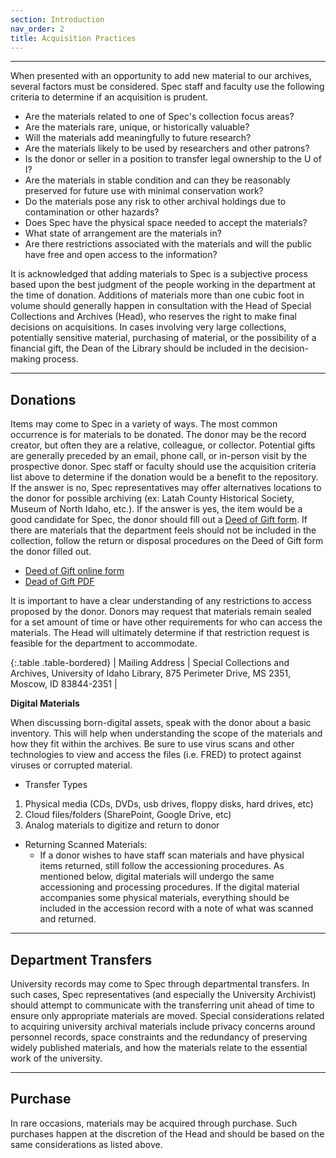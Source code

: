 ```yaml
---
section: Introduction
nav_order: 2
title: Acquisition Practices
---
```

---
When presented with an opportunity to add new material to our archives, several factors must be considered. Spec staff and faculty use the following criteria to determine if an acquisition is prudent.  
- Are the materials related to one of Spec's collection focus areas? 
- Are the materials rare, unique, or historically valuable? 
- Will the materials add meaningfully to future research? 
- Are the materials likely to be used by researchers and other patrons? 
- Is the donor or seller in a position to transfer legal ownership to the U of I? 
- Are the materials in stable condition and can they be reasonably preserved for future use with minimal conservation work?  
- Do the materials pose any risk to other archival holdings due to contamination or other hazards? 
- Does Spec have the physical space needed to accept the materials? 
- What state of arrangement are the materials in? 
- Are there restrictions associated with the materials and will the public have free and open access to the information? 

It is acknowledged that adding materials to Spec is a subjective process based upon the best judgment of the people working in the department at the time of donation. Additions of materials more than one cubic foot in volume should generally happen in consultation with the Head of Special Collections and Archives (Head), who reserves the right to make final decisions on acquisitions. In cases involving very large collections, potentially sensitive material, purchasing of material, or the possibility of a financial gift, the Dean of the Library should be included in the decision-making process.  

---
## Donations

Items may come to Spec in a variety of ways. The most common occurrence is for materials to be donated. The donor may be the record creator, but often they are a relative, colleague, or collector. Potential gifts are generally preceded by an email, phone call, or in-person visit by the prospective donor. Spec staff or faculty should use the acquisition criteria list above to determine if the donation would be a benefit to the repository. If the answer is no, Spec representatives may offer alternatives locations to the donor for possible archiving (ex: Latah County Historical Society, Museum of North Idaho, etc.). If the answer is yes, the item would be a good candidate for Spec, the donor should fill out a [Deed of Gift form](https://www.lib.uidaho.edu/media/spec/spec_deed_of_gift.pdf). If there are materials that the department feels should not be included in the collection, follow the return or disposal procedures on the Deed of Gift form the donor filled out.

- [Deed of Gift online form](https://forms.office.com/pages/responsepage.aspx?id=Y2u8fpJXGUqyCwS4JgSIUxaSEHQ0MBFJmCa2EIVFmhNUOTk3OFhTNlNPSTRINEY2SlFaSkdaVlQ3OS4u)
- [Dead of Gift PDF](https://www.lib.uidaho.edu/media/spec/spec_deed_of_gift.pdf)

It is important to have a clear understanding of any restrictions to access proposed by the donor. Donors may request that materials remain sealed for a set amount of time or have other requirements for who can access the materials. The Head will ultimately determine if that restriction request is feasible for the department to accommodate.  

{:.table .table-bordered}
| Mailing Address | Special Collections and Archives, University of Idaho Library, 875 Perimeter Drive, MS 2351, Moscow, ID 83844-2351 |


**Digital Materials**

When discussing born-digital assets, speak with the donor about a basic inventory. This will help when understanding the scope of the materials and how they fit within the archives. Be sure to use virus scans and other technologies to view and access the files (i.e. FRED) to protect against viruses or corrupted material. 

- Transfer Types
1. Physical media (CDs, DVDs, usb drives, floppy disks, hard drives, etc) 
2. Cloud files/folders (SharePoint, Google Drive, etc) 
3. Analog materials to digitize and return to donor

- Returning Scanned Materials:
    - If a donor wishes to have staff scan materials and have physical items returned, still follow the accessioning procedures. As mentioned below, digital materials will undergo the same accessioning and processing procedures. If the digital material accompanies some physical materials, everything should be included in the accession record with a note of what was scanned and returned. 

---
## Department Transfers

University records may come to Spec through departmental transfers. In such cases, Spec representatives (and especially the University Archivist) should attempt to communicate with the transferring unit ahead of time to ensure only appropriate materials are moved. Special considerations related to acquiring university archival materials include privacy concerns around personnel records, space constraints and the redundancy of preserving widely published materials, and how the materials relate to the essential work of the university.

---
## Purchase

In rare occasions, materials may be acquired through purchase. Such purchases happen at the discretion of the Head and should be based on the same considerations as listed above.  